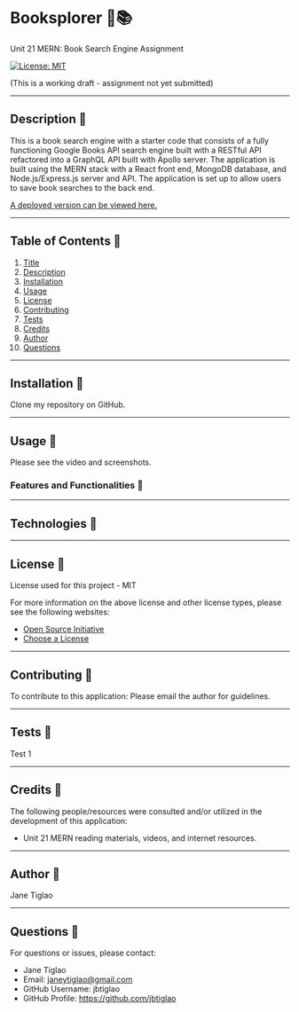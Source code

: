 # Booksplorer 🔎📚
Unit 21 MERN: Book Search Engine Assignment

[![License: MIT](https://img.shields.io/badge/License-MIT-yellow.svg)](https://opensource.org/licenses/MIT)

(This is a working draft - assignment not yet submitted)

  ---
  ## Description 📌
  
  This is a book search engine with a starter code that consists of a fully functioning Google Books API search engine built with a RESTful API refactored into a GraphQL API built with Apollo server.  The application is built using the MERN stack with a React front end, MongoDB database, and Node.js/Express.js server and API. The application is set up to allow users to save book searches to the back end. 

[A deployed version can be viewed here.]()

  ---
  ## Table of Contents 📌
  1. [Title](#title)
  2. [Description](#description)
  3. [Installation](#installation)
  4. [Usage](#usage)
  5. [License](#license)
  6. [Contributing](#contributing)
  7. [Tests](#tests)
  8. [Credits](#credits)
  9. [Author](#author)
  10. [Questions](#questions)
  
  ---
  ## Installation 📌
  
  Clone my repository on GitHub.

  
  ---
  ## Usage 📌
  Please see the video and screenshots.
  
  ### Features and Functionalities 🔌


  ---
  
  ## Technologies 📌

  ---
  ## License 📌
  
  License used for this project - MIT
  
  For more information on the above license and other license types, please see the following websites:  
  - [Open Source Initiative](https://opensource.org/licenses)
  - [Choose a License](https://choosealicense.com/)

  ---
  ## Contributing 📌
  To contribute to this application: 
  Please email the author for guidelines.

  ---
  ## Tests 📌
  Test 1

  ---
  ## Credits 📌
  
  The following people/resources were consulted and/or utilized in the development of this application:
  * Unit 21 MERN reading materials, videos, and internet resources.

  ---
  ## Author 📌
  Jane Tiglao

  ---
  ## Questions 📌
  
  For questions or issues, please contact: 
  - Jane Tiglao 
  - Email: janeytiglao@gmail.com
  - GitHub Username: jbtiglao
  - GitHub Profile: https://github.com/jbtiglao

